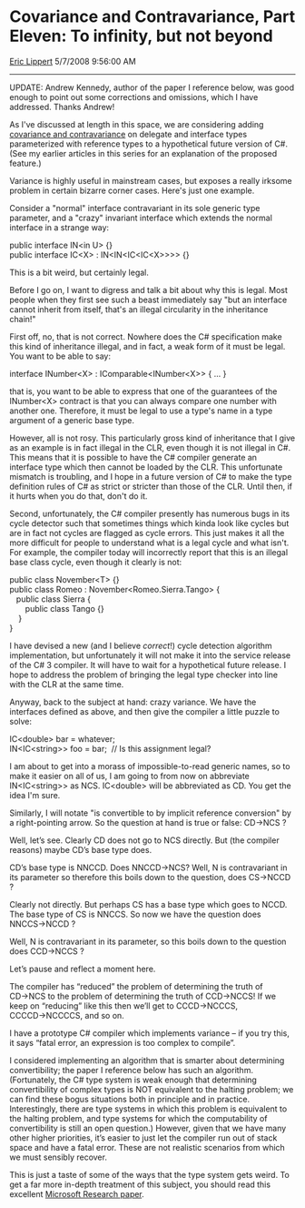 # Covariance and Contravariance, Part Eleven: To infinity, but not beyond

[Eric Lippert](https://social.msdn.microsoft.com/profile/Eric%20Lippert) 5/7/2008 9:56:00 AM

-----

UPDATE: Andrew Kennedy, author of the paper I reference below, was good enough to point out some corrections and omissions, which I have addressed. Thanks Andrew\!

As I've discussed at length in this space, we are considering adding [covariance and contravariance](http://blogs.msdn.com/ericlippert/archive/tags/Covariance+and+Contravariance/default.aspx) on delegate and interface types parameterized with reference types to a hypothetical future version of C\#. (See my earlier articles in this series for an explanation of the proposed feature.)

Variance is highly useful in mainstream cases, but exposes a really irksome problem in certain bizarre corner cases. Here's just one example.

Consider a "normal" interface contravariant in its sole generic type parameter, and a "crazy" invariant interface which extends the normal interface in a strange way:

 

public interface IN\<in U\> {}  
public interface IC\<X\> : IN\<IN\<IC\<IC\<X\>\>\>\> {}

This is a bit weird, but certainly legal.

Before I go on, I want to digress and talk a bit about why this is legal. Most people when they first see such a beast immediately say "but an interface cannot inherit from itself, that's an illegal circularity in the inheritance chain\!"

First off, no, that is not correct. Nowhere does the C\# specification make this kind of inheritance illegal, and in fact, a weak form of it must be legal. You want to be able to say:

 

interface INumber\<X\> : IComparable\<INumber\<X\>\> { ... }

that is, you want to be able to express that one of the guarantees of the INumber\<X\> contract is that you can always compare one number with another one. Therefore, it must be legal to use a type's name in a type argument of a generic base type.

However, all is not rosy. This particularly gross kind of inheritance that I give as an example is in fact illegal in the CLR, even though it is not illegal in C\#. This means that it is possible to have the C\# compiler generate an interface type which then cannot be loaded by the CLR. This unfortunate mismatch is troubling, and I hope in a future version of C\# to make the type definition rules of C\# as strict or stricter than those of the CLR. Until then, if it hurts when you do that, don't do it.

Second, unfortunately, the C\# compiler presently has numerous bugs in its cycle detector such that sometimes things which kinda look like cycles but are in fact not cycles are flagged as cycle errors. This just makes it all the more difficult for people to understand what is a legal cycle and what isn't. For example, the compiler today will incorrectly report that this is an illegal base class cycle, even though it clearly is not:

 

public class November\<T\> {}  
public class Romeo : November\<Romeo.Sierra.Tango\> {  
   public class Sierra {  
       public class Tango {}  
    }  
}

I have devised a new (and I believe *correct*\!) cycle detection algorithm implementation, but unfortunately it will not make it into the service release of the C\# 3 compiler. It will have to wait for a hypothetical future release. I hope to address the problem of bringing the legal type checker into line with the CLR at the same time.

Anyway, back to the subject at hand: crazy variance. We have the interfaces defined as above, and then give the compiler a little puzzle to solve:

 

IC\<double\> bar = whatever;  
IN\<IC\<string\>\> foo = bar;  // Is this assignment legal?

I am about to get into a morass of impossible-to-read generic names, so to make it easier on all of us, I am going to from now on abbreviate IN\<IC\<string\>\> as NCS. IC\<double\> will be abbreviated as CD. You get the idea I'm sure.

Similarly, I will notate "is convertible to by implicit reference conversion" by a right-pointing arrow. So the question at hand is true or false: CD→NCS ?

Well, let’s see. Clearly CD does not go to NCS directly. But (the compiler reasons) maybe CD’s base type does.

CD’s base type is NNCCD. Does NNCCD→NCS? Well, N is contravariant in its parameter so therefore this boils down to the question, does CS→NCCD ?

Clearly not directly. But perhaps CS has a base type which goes to NCCD. The base type of CS is NNCCS. So now we have the question does NNCCS→NCCD ?

Well, N is contravariant in its parameter, so this boils down to the question does CCD→NCCS ?

Let’s pause and reflect a moment here.

The compiler has “reduced” the problem of determining the truth of CD→NCS to the problem of determining the truth of CCD→NCCS\! If we keep on “reducing” like this then we’ll get to CCCD→NCCCS, CCCCD→NCCCCS, and so on.

I have a prototype C\# compiler which implements variance – if you try this, it says “fatal error, an expression is too complex to compile”.

I considered implementing an algorithm that is smarter about determining convertibility; the paper I reference below has such an algorithm. (Fortunately, the C\# type system is weak enough that determining convertibility of complex types is NOT equivalent to the halting problem; we can find these bogus situations both in principle and in practice. Interestingly, there are type systems in which this problem is equivalent to the halting problem, and type systems for which the computability of convertibility is still an open question.) However, given that we have many other higher priorities, it’s easier to just let the compiler run out of stack space and have a fatal error. These are not realistic scenarios from which we must sensibly recover.

This is just a taste of some of the ways that the type system gets weird. To get a far more in-depth treatment of this subject, you should read this excellent [Microsoft Research paper](http://research.microsoft.com/~akenn/generics/FOOL2007.pdf).

